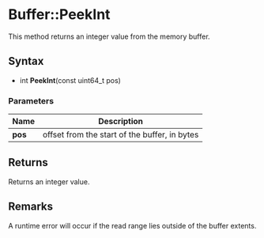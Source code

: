 # Buffer::PeekInt #
This method returns an integer value from the memory buffer.

## Syntax ##
- int **PeekInt**(const uint64_t pos)

### Parameters ###
| Name | Description |
| ----- | ----- |
| **pos** | offset from the start of the buffer, in bytes |

## Returns ##
Returns an integer value.

## Remarks ##
A runtime error will occur if the read range lies outside of the buffer extents.
